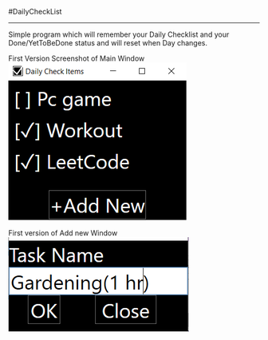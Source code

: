 #DailyCheckList
________________________________________________________

Simple program which will remember your Daily Checklist and your Done/YetToBeDone status and will reset when Day changes.

First Version Screenshot of Main Window
![FirstCapture1](/DailyCheckList/img/FirstCapture1.PNG)

First version of Add new Window
![FirstCapture2](/DailyCheckList/img/FirstCapture2.PNG)
